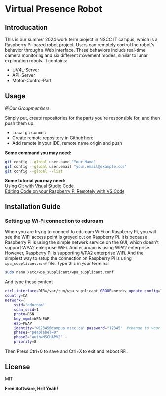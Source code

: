 # Virtual Presence Robot
## Introducation

This is our summer 2024 work term project in NSCC IT campus, which is a Raspberry Pi-based robot project. Users can remotely control the robot's behavior through a Web interface. These behaviors include real-time camera monitoring and six different movement modes, similar to lunar exploration robots. It contains:

- UV4L-Server
- API-Server
- Motor-Control-Part

## Usage 
_@Our Groupmembers_

Simply put, create repositories for the parts you're responsible for, and then push them up.
- Local git commit
- Create remote repository in Github here
- Add remote in your IDE, remote name origin and push

**Some command you may need:**
```sh
git config --global user.name "Your Name"
git config --global user.email "your.email@example.com"
git config --global --list
```
**Some tutorial you may need:**<br>
[Using Git with Visual Studio Code](https://www.youtube.com/watch?v=i_23KUAEtUM)<br>
[Editing Code on your Raspberry Pi Remotely with VS Code](https://www.youtube.com/watch?v=jvi1nmKK81Y)<br>

## Installation Guide
### Setting up Wi-Fi connection to eduroam
When you are trying to connect to eduroam WiFi on Raspberry Pi,  you will see the WiFi access point is greyed out on Raspberry Pi. It is because Raspberry Pi is using the simple network service on the GUI, which doesn't support WPA2 enterprise WiFi. And eduroam is using WPA2 enterprise.
However, Raspberry Pi is supporting WPA2 enterprise WiFi. And the simplest way to setup the connection on Raspberry Pi is using `wpa_supplicant.conf` file.
Type this in your terminal
```sh
sudo nano /etc/wpa_supplicant/wpa_supplicant.conf
```
And type these content
```sh
ctrl_interface=DIR=/var/run/wpa_supplicant GROUP=netdev update_config=1
country=CA
network={
    ssid="eduroam"
    scan_ssid=1
    proto=RSN
    key_mgmt=WPA-EAP
    eap=РЕАР
    identity="w12345@campus.nscc.ca" password="12345"  #change to your W number and password
    phase1="peaplabel=0"
    phase2="auth=MSCHAPV2" -
    priority=8
```
Then Press Ctrl+O to save and Ctrl+X to exit and reboot RPi.

## License

MIT

**Free Software, Hell Yeah!**
